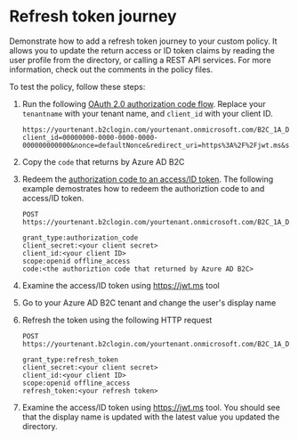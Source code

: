 # Refresh token journey

Demonstrate how to add a refresh token journey to your custom policy. It allows you to update the return access or ID token claims by reading the user profile from the directory, or calling a REST API services. For more information, check out the comments in the policy files.


To test the policy, follow these steps:

1. Run the following [OAuth 2.0 authorization code flow](https://docs.microsoft.com/azure/active-directory-b2c/authorization-code-flow). Replace your `tenantname` with your tenant name, and `client_id` with your client ID.

    ```http
    https://yourtenant.b2clogin.com/yourtenant.onmicrosoft.com/B2C_1A_Demo_signup_signin_RefreshTokenJourney/oauth2/v2.0/authorize?client_id=00000000-0000-0000-0000-000000000000&nonce=defaultNonce&redirect_uri=https%3A%2F%2Fjwt.ms&scope=openid%20offline_access&response_type=code&prompt=login
    ```

1. Copy the `code` that returns by Azure AD B2C

1. Redeem the [authorization code to an access/ID token](https://docs.microsoft.com/azure/active-directory-b2c/authorization-code-flow#2-get-an-access-token). The following example demostrates how to redeem the authoriztion code to and access/ID token. 

    ```
    POST https://yourtenant.b2clogin.com/yourtenant.onmicrosoft.com/B2C_1A_Demo_signup_signin_RefreshTokenJourney/oauth2/v2.0/token

    grant_type:authorization_code
    client_secret:<your client secret>
    client_id:<your client ID> 
    scope:openid offline_access
    code:<the authoriztion code that returned by Azure AD B2C>
    ```

1. Examine the access/ID token using <https://jwt.ms> tool
1. Go to your Azure AD B2C tenant and change the user's display name
1. Refresh the token using the following HTTP request

    ```http
    POST https://yourtenant.b2clogin.com/yourtenant.onmicrosoft.com/B2C_1A_Demo_signup_signin_RefreshTokenJourney/oauth2/v2.0/token

    grant_type:refresh_token
    client_secret:<your client secret>
    client_id:<your client ID> 
    scope:openid offline_access
    refresh_token:<your refresh token>  
    ```

1. Examine the access/ID token using <https://jwt.ms> tool. You should see that the display name is updated with the latest value you updated the directory.

